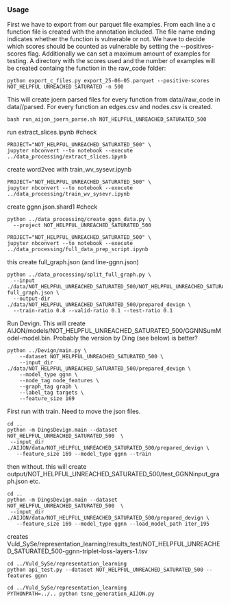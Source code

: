 ### Usage

First we have to export from our parquet file examples. From each line a c function file is created with the annotation included.
The file name ending indicates whether the function is vulnerable or not.
We have to decide which scores should be counted as vulnerable by setting the --positives-scores flag. Additionally we
can set a maximum amount of examples for testing. A directory with the scores used and the number of examples will be created
containg the function in the raw_code folder:
```shell
python export_c_files.py export_25-06-05.parquet --positive-scores NOT_HELPFUL UNREACHED SATURATED -n 500
```
This will create joern parsed files for every function from data/<PROJECT NAME>/raw_code in data/<PROJECT NAME>/parsed.
For every function an edges.csv and nodes.csv is created.

```shell
bash run_aijon_joern_parse.sh NOT_HELPFUL_UNREACHED_SATURATED_500
```

run extract_slices.ipynb #check
```shell
PROJECT="NOT_HELPFUL_UNREACHED_SATURATED_500" \
jupyter nbconvert --to notebook --execute ../data_processing/extract_slices.ipynb 

```

create word2vec with train_wv_sysevr.ipynb

```shell
PROJECT="NOT_HELPFUL_UNREACHED_SATURATED_500" \
jupyter nbconvert --to notebook --execute ../data_processing/train_wv_sysevr.ipynb
```

create ggnn.json.shard1 #check

```shell
python ../data_processing/create_ggnn_data.py \ 
  --project NOT_HELPFUL_UNREACHED_SATURATED_500 

```

```shell
PROJECT="NOT_HELPFUL_UNREACHED_SATURATED_500" \
jupyter nbconvert --to notebook --execute ../data_processing/full_data_prep_script.ipynb 

```
this create full_graph.json (and line-ggnn.json)

```shell
python ../data_processing/split_full_graph.py \
  --input ./data/NOT_HELPFUL_UNREACHED_SATURATED_500/NOT_HELPFUL_UNREACHED_SATURATED_500-full_graph.json \
  --output-dir ./data/NOT_HELPFUL_UNREACHED_SATURATED_500/prepared_devign \
  --train-ratio 0.8 --valid-ratio 0.1 --test-ratio 0.1
```


Run Devign. This will create AIJON/models/NOT_HELPFUL_UNREACHED_SATURATED_500/GGNNSumModel-model.bin.
Probably the version by Ding (see below) is better?
```shell
python ../Devign/main.py \
    --dataset NOT_HELPFUL_UNREACHED_SATURATED_500 \
    --input_dir ./data/NOT_HELPFUL_UNREACHED_SATURATED_500/prepared_devign \
    --model_type ggnn \
    --node_tag node_features \
    --graph_tag graph \
    --label_tag targets \
    --feature_size 169

```
First run with train. Need to move the json files.
```shell
cd ..
python -m DingsDevign.main --dataset NOT_HELPFUL_UNREACHED_SATURATED_500  \
 --input_dir ./AIJON/data/NOT_HELPFUL_UNREACHED_SATURATED_500/prepared_devign \
   --feature_size 169 --model_type ggnn --train

```
then without. this will create output/NOT_HELPFUL_UNREACHED_SATURATED_500/test_GGNNinput_graph.json etc.
```shell
cd ..
python -m DingsDevign.main --dataset NOT_HELPFUL_UNREACHED_SATURATED_500  \
 --input_dir ./AIJON/data/NOT_HELPFUL_UNREACHED_SATURATED_500/prepared_devign \
   --feature_size 169 --model_type ggnn --load_model_path iter_195

```
creates Vuld_SySe/representation_learning/results_test/NOT_HELPFUL_UNREACHED_SATURATED_500-ggnn-triplet-loss-layers-1.tsv
```shell
cd ../Vuld_SySe/representation_learning
python api_test.py --dataset NOT_HELPFUL_UNREACHED_SATURATED_500 --features ggnn 

```

```shell
cd ../Vuld_SySe/representation_learning
PYTHONPATH=../.. python tsne_generation_AIJON.py
```